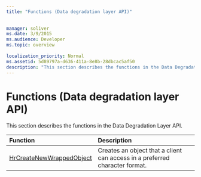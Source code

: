 ```yaml
---
title: "Functions (Data degradation layer API)"
 
 
manager: soliver
ms.date: 3/9/2015
ms.audience: Developer
ms.topic: overview
 
localization_priority: Normal
ms.assetid: 5d89797a-d636-411a-8e8b-28dbcac5af50
description: "This section describes the functions in the Data Degradation Layer API."
---
```


# Functions (Data degradation layer API)

This section describes the functions in the Data Degradation Layer API.
  
|**Function**|**Description**|
|:-----|:-----|
|[HrCreateNewWrappedObject](hrcreatenewwrappedobject.md) <br/> |Creates an object that a client can access in a preferred character format.  <br/> |
   

